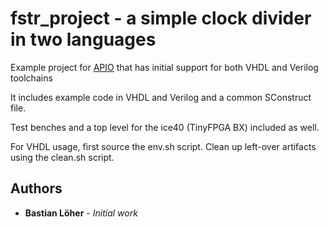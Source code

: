 # fstr_project - a simple clock divider in two languages

Example project for [APIO](https://github.com/FPGAwars/apio) that has initial support for both VHDL and Verilog toolchains

It includes example code in VHDL and Verilog and a common SConstruct file.

Test benches and a top level for the ice40 (TinyFPGA BX) included as well.

For VHDL usage, first source the env.sh script.
Clean up left-over artifacts using the clean.sh script.

## Authors

* **Bastian Löher** - *Initial work*
